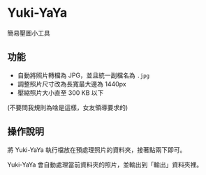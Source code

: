 # Yuki-YaYa

簡易壓圖小工具

## 功能

* 自動將照片轉檔為 JPG，並且統一副檔名為 `.jpg`
* 調整照片尺寸改為長寬最大邊為 1440px
* 壓縮照片大小直至 300 KB 以下

(不要問我規則為啥是這樣，女友領導要求的)

## 操作說明

將 Yuki-YaYa 執行檔放在預處理照片的資料夾，接著點兩下即可。

Yuki-YaYa 會自動處理當前資料夾的照片，並輸出到「輸出」資料夾裡。
